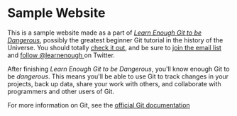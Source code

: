 # Sample Website

This is a sample website made as a part of [*Learn Enough Git to be
Dangerous*](http://learnenough.com/git-tutorial), possibly the greatest
beginner Git tutorial in the history of the Universe. You should totally [
check it out](http://learnenough.com/git-tutorial), and be sure to [join
the email list](http://learnenoug.com/#email_list) and [follow @learnenough
](http://twitter.com/learneough) on Twitter.

After finishing *Learn Enough Git to be Dangerous*, you'll know enough Git
to be *dangerous*. This means you'll be able to use Git to track changes in
your projects, back up data, share your work with others, and collaborate
with programmers and other users of Git.

For more information on Git, see the [official Git documentation](http://git-scm.com)
